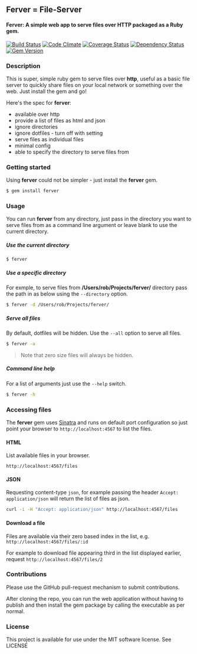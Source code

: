 ## Ferver = File-Server

#### Ferver: A simple web app to serve files over HTTP packaged as a Ruby gem.

[![Build Status](https://travis-ci.org/rob-murray/ferver.svg?branch=master)](https://travis-ci.org/rob-murray/ferver)
[![Code Climate](https://codeclimate.com/github/rob-murray/ferver.png)](https://codeclimate.com/github/rob-murray/ferver)
[![Coverage Status](https://coveralls.io/repos/rob-murray/ferver/badge.svg?branch=master&service=github)](https://coveralls.io/github/rob-murray/ferver?branch=master)
[![Dependency Status](https://gemnasium.com/rob-murray/ferver.svg)](https://gemnasium.com/rob-murray/ferver)
[![Gem Version](https://badge.fury.io/rb/ferver.svg)](http://badge.fury.io/rb/ferver)

### Description

This is super, simple ruby gem to serve files over **http**, useful as a basic file server to quickly share files on your local network or something over the web. Just install the gem and go!

Here's the spec for **ferver**:

* available over http
* provide a list of files as html and json
* ignore directories
* ignore dotfiles - turn off with setting
* serve files as individual files
* minimal config
* able to specify the directory to serve files from

### Getting started

Using **ferver** could not be simpler - just install the **ferver** gem.

```bash
$ gem install ferver
```

### Usage

You can run **ferver** from any directory, just pass in the directory you want to serve files from as a command line argument or leave blank to use the current directory.

##### Use the current directory

```bash
$ ferver
````

##### Use a specific directory

For exmple, to serve files from **/Users/rob/Projects/ferver/** directory pass the path in as below using the `--directory` option.

```bash
$ ferver -d /Users/rob/Projects/ferver/
````

##### Serve all files

By default, dotfiles will be hidden. Use the `--all` option to serve all files.

```bash
$ ferver -a
````

> Note that zero size files will always be hidden.

##### Command line help

For a list of arguments just use the `--help` switch.

```bash
$ ferver -h
````

### Accessing files

The **ferver** gem uses [Sinatra](http://www.sinatrarb.com/) and runs on default port configuration so just point your browser to `http://localhost:4567` to list the files.

#### HTML

List available files in your browser.

`http://localhost:4567/files`

#### JSON

Requesting content-type `json`, for example passing the header `Accept: application/json` will return the list of files as json.

```bash
curl -i -H "Accept: application/json" http://localhost:4567/files
```

#### Download a file

Files are available via their zero based index in the list, e.g. `http://localhost:4567/files/:id`

For example to download file appearing third in the list displayed earlier, request `http://localhost:4567/files/2`

### Contributions

Please use the GitHub pull-request mechanism to submit contributions.

After cloning the repo, you can run the web application without having to publish and then install the gem package by calling the executable as per normal.


### License

This project is available for use under the MIT software license.
See LICENSE
